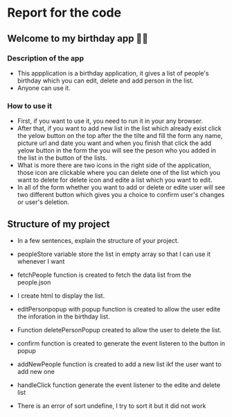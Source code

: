 
# Report for the code

## Welcome to my birthday app 🙇‍♂️

### Description of the app

  - This appplication is a birthday application, it gives a list of people's birthday which you can edit, delete and add person in the list.
  - Anyone can use it.

### How to use it

  - First, if you want to use it, you need to run it in your any browser.
  - After that, if you want to add new list in the list which already exist click the yelow button on the top after the the tilte and fill the form any name, picture url and date you want and when you finish that click the add yelow button in the form the you will see the peson who you added in the list in the button of the lists.
  - What is more there are two icons in the  right side of the application, those icon are clickable where you can delete one of the list which you want to delete for delete icon and edite a list which you want to edit.
  - In all of the form whether you want to add or delete or edite user will see two different button which gives you a choice to confirm user's changes or user's deletion.



## Structure of my project
  - In a few sentences, explain the structure of your project.
  - peopleStore variable store the list in empty array so that I can use it whenever I want
  - fetchPeople function is created to fetch the data list from the people.json
  - I create html to display the list.
  - editPersonpopup with popup function is created to allow the user edite the inforation in the birthday list.
  - Function deletePersonPopup created to allow the user to delete the list.
  - confirm function is created to generate the event listeren to the button in popup 

  - addNewPeople function is created to add a new list ikf the user want to add new one
  - handleClick function generate the event listener to the edite and delete list
  - There is an error of sort undefine, I try to sort it but it did not work






